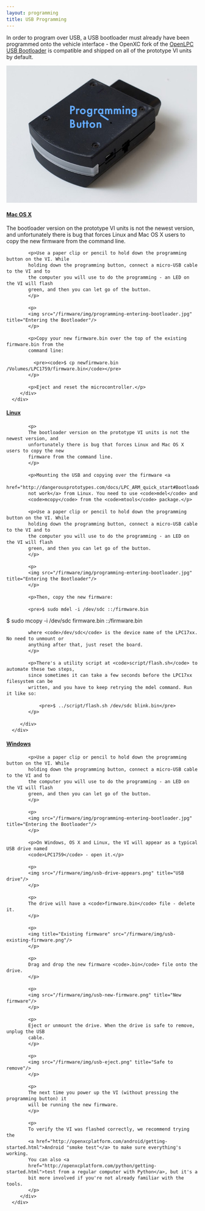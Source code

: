 ```yaml
---
layout: programming
title: USB Programming
---
```


In order to program over USB, a USB bootloader must already have been programmed
onto the vehicle interface - the OpenXC fork of the [OpenLPC USB
Bootloader](https://github.com/openxc/openlpc-USB_Bootloader) is compatible and
shipped on all of the prototype VI units by default.

<p>
<img src="/firmware/img/vi-programming-button.jpg" title="Programming Button"/>
</p>

<div class="panel-group" id="accordian">

   <div class="panel panel-default">
      <div class="panel-heading">
         <h4 class="panel-title">
            <a class="accordian-toggle" data-toggle="collapse"
                  data-parent="#accordian" href="#collapseMac">
               Mac OS X
            </a>
         </h4>
      </div>
      <div id="collapseMac" class="panel-collapse collapse">
         <div class="panel-body">
            <p>
            The bootloader version on the prototype VI units is not the newest version, and
            unfortunately there is bug that forces Linux and Mac OS X users to copy the new
            firmware from the command line.
            </p>

            <p>Use a paper clip or pencil to hold down the programming button on the VI. While
            holding down the programming button, connect a micro-USB cable to the VI and to
            the computer you will use to do the programming - an LED on the VI will flash
            green, and then you can let go of the button.
            </p>

            <p>
            <img src="/firmware/img/programming-entering-bootloader.jpg" title="Entering the Bootloader"/>
            </p>

            <p>Copy your new firmware.bin over the top of the existing firmware.bin from the
            command line:

              <pre><code>$ cp newfirmware.bin /Volumes/LPC1759/firmware.bin</code></pre>
            </p>

            <p>Eject and reset the microcontroller.</p>
         </div>
      </div>
   </div>

   <div class="panel panel-default">
      <div class="panel-heading">
         <h4 class="panel-title">
            <a class="accordian-toggle" data-toggle="collapse"
                  data-parent="#accordian" href="#collapseLinux">
               Linux
            </a>
         </h4>
      </div>
      <div id="collapseLinux" class="panel-collapse collapse">
         <div class="panel-body">

            <p>
            The bootloader version on the prototype VI units is not the newest version, and
            unfortunately there is bug that forces Linux and Mac OS X users to copy the new
            firmware from the command line.
            </p>

            <p>Mounting the USB and copying over the firmware <a
            href="http://dangerousprototypes.com/docs/LPC_ARM_quick_start#Bootloaders">does
            not work</a> from Linux. You need to use <code>mdel</code> and
            <code>mcopy</code> from the <code>mtools</code> package.</p>

            <p>Use a paper clip or pencil to hold down the programming button on the VI. While
            holding down the programming button, connect a micro-USB cable to the VI and to
            the computer you will use to do the programming - an LED on the VI will flash
            green, and then you can let go of the button.
            </p>

            <p>
            <img src="/firmware/img/programming-entering-bootloader.jpg" title="Entering the Bootloader"/>
            </p>

            <p>Then, copy the new firmware:

            <pre>$ sudo mdel -i /dev/sdc ::/firmware.bin
$ sudo mcopy -i /dev/sdc firmware.bin ::/firmware.bin</pre>

            where <code>/dev/sdc</code> is the device name of the LPC17xx. No need to unmount or
            anything after that, just reset the board.
            </p>

            <p>There's a utility script at <code>script/flash.sh</code> to automate these two steps,
            since sometimes it can take a few seconds before the LPC17xx filesystem can be
            written, and you have to keep retrying the mdel command. Run it like so:

                <pre>$ ../script/flash.sh /dev/sdc blink.bin</pre>
            </p>

         </div>
      </div>
   </div>

   <div class="panel panel-default">
      <div class="panel-heading">
         <h4 class="panel-title">
            <a class="accordian-toggle" data-toggle="collapse"
                  data-parent="#accordian" href="#collapseWindows">
               Windows
            </a>
         </h4>
      </div>
      <div id="collapseWindows" class="panel-collapse collapse">
         <div class="panel-body">

            <p>Use a paper clip or pencil to hold down the programming button on the VI. While
            holding down the programming button, connect a micro-USB cable to the VI and to
            the computer you will use to do the programming - an LED on the VI will flash
            green, and then you can let go of the button.
            </p>

            <p>
            <img src="/firmware/img/programming-entering-bootloader.jpg" title="Entering the Bootloader"/>
            </p>

            <p>On Windows, OS X and Linux, the VI will appear as a typical USB drive named
            <code>LPC1759</code> - open it.</p>

            <p>
            <img src="/firmware/img/usb-drive-appears.png" title="USB drive"/>
            </p>

            <p>
            The drive will have a <code>firmware.bin</code> file - delete it.
            </p>

            <p>
            <img title="Existing firmware" src="/firmware/img/usb-existing-firmware.png"/>
            </p>

            <p>
            Drag and drop the new firmware <code>.bin</code> file onto the drive.
            </p>

            <p>
            <img src="/firmware/img/usb-new-firmware.png" title="New firmware"/>
            </p>

            <p>
            Eject or unmount the drive. When the drive is safe to remove, unplug the USB
            cable.
            </p>

            <p>
            <img src="/firmware/img/usb-eject.png" title="Safe to remove"/>
            </p>

            <p>
            The next time you power up the VI (without pressing the programming button) it
            will be running the new firmware.
            </p>

            <p>
            To verify the VI was flashed correctly, we recommend trying the
            <a href="http://openxcplatform.com/android/getting-started.html">Android "smoke test"</a> to make sure everything's working.
            You can also <a
            href="http://openxcplatform.com/python/getting-started.html">test from a regular computer with Python</a>, but it's a
            bit more involved if you're not already familiar with the tools.
            </p>
         </div>
      </div>
   </div>

</div>
